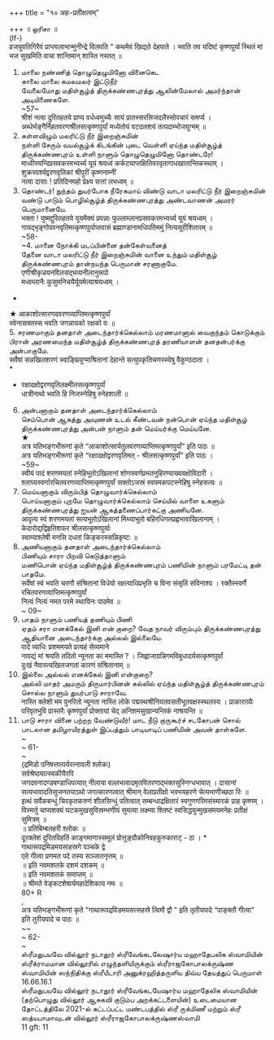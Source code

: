 +++
title = "१० अहः-प्रतीक्षत्वम्"

+++
॥ ஒரிசா ॥   
(If-)   
व्रजयुवतिगिरैवं प्राप्त्यलाभान्मुनीन्द्रे विलपति " कथमेवं खिद्यते देहपाते । भवति तव यदिष्टं कृष्णपुर्यां स्थितं मां   
भज सुखमिति वाचा शान्तिमान् शास्ति नस्तत् ॥   
1. மாலை நண்ணித் தொழுதெழுமினோ வினைகெட   
காலை மாலை கமலமலர் இட்டுநீர்   
வேலைமோது மதிள்சூழ்த் திருக்கண்ணபுரத்து ஆலின்மேலால் அமர்ந்தான் அடியிணைகளே.   
~57~   
श्रीशं नत्वा दुरितहतये प्राप्य वर्धध्वमुच्चैः सायं प्रातस्सरसिजदलैस्सोपचारं समर्प्य ।   
अब्धेर्भङ्गैर्निहतवरणश्रीलसत्कृष्णपुर्यां मध्येतोयं वटदलशयं तत्पदाम्भोजयुग्मम् ॥   
2. கள்ளவிழும் மலரிட்டு நீர் இறைஞ்சுமின்   
நள்ளி சேரும் வயல்சூழ்க் கிடங்கின் புடை வெள்ளி ஏய்ந்த மதிள்சூழ்த் திருக்கண்ணபுரம் உள்ளி நாளும் தொழுதெழுமினோ தொண்டரே!   
माध्वीस्यन्दिप्रसवकरमभ्यर्च्य यूयं श्रयध्वं कर्कट्याप्तक्षितिवरवृतागाधखातान्तिकस्थाम् । शुक्रस्पर्श्यद्वरणवृतिकां श्रीपुरीं कृष्णनाम्नीं   
नत्वा दासाः ! प्रतिदिनमहो प्रेक्ष्य सत्तां लभध्वम् ॥   
3. தொண்டர்! நுந்தம் துயர்போக நீரேகமாய் விண்டு வாடா மலரிட்டு நீர் இறைஞ்சுமின் வண்டு பாடும் பொழில்சூழ்த் திருக்கண்ணபுரத்து அண்டவாணன் அமரர் பெருமானையே.   
भक्ता ! युष्मद्दुरितहतये यूयमैक्यं प्रपन्नाः फुल्लाम्लानप्रसवकरमभ्यर्च्य यूयं श्रयध्वम् । गायद्भृङ्गोपवनवृतिमत्कृष्णपुर्याप्तवासं ब्रह्माण्डानामधिपतिममुं नित्यसूरीशितारम् ॥   
~58-   
~4. மானை நோக்கி மடப்பின்னை தன்கேள்வனைத்   
தேனை வாடா மலரிட்டு நீர் இறைஞ்சுமின் வானை உந்தும் மதிள்சூழ் திருக்கண்ணபுரம் தான்நயந்த பெருமான் சரணாகுமே.   
एणीश्रीकृन्नयनविलसद्भव्यनीलानुरूपो   
मध्वम्लानैः कुसुमनिचयैर्यूयमेत्याश्रयध्वम् ।   
*   
★ आकाशोत्सारणदवरणव्याप्तिमत्कृष्णपुर्यां   
स्वेनासक्तस्स भवति जगन्नायको रक्षको वः ॥   
5. சரணமாகும் தனதாள் அடைந்தார்க்கெல்லாம் மரணமானால் வைகுந்தம் கொடுக்கும் பிரான் அரணமைந்த மதிள்சூழ்த் திருக்கண்ணபுரத் தரணியாளன் தனதன்பர்க்கு அன்பாகுமே.   
सर्वेषां सन्नखिलशरणं स्वा‌ङ्घ्रियुग्माश्रितानां देहान्ते सत्युपकृतिचणस्स्वेषु वैकुण्ठदाता ।   
*   
* रक्षादक्षोद्वरणवृतिलक्ष्मीलसत्कृष्णपुर्यां   
धात्रीनाथो भवति हि निजस्नेहिषु स्नेहशाली ॥   
6. அன்பனாகும் தனதாள் அடைந்தார்க்கெல்லாம்   
செம்பொன் ஆகத்து அவுணன் உடல் கீண்டவன் நன்பொன் ஏய்ந்த மதிள்சூழ் திருக்கண்ணபுரத்து அன்பன் நாளும் தன் மெய்யர்க்கு மெய்யனே.   
★   
अत्र यतिभङ्गभीरूणां कृते “आकाशोत्सार्यतुलवरणव्याप्तिमत्कृष्णपुर्यां” इति पाठः ॥   
अत्र यतिभङ्गभीरूणां कृते “रक्षादक्षोद्वरणवृतिमत् - श्रीलसत्कृष्णपुर्यां” इति पाठः ।   
~59~   
स्वीयं पादं शरणमयतां स्नेहिभूतोऽखिलानां शोणस्वर्णप्रभतनुहिरण्याख्यवक्षोविदारी । श्लाघ्यस्वर्णारचितवरणव्याप्तिमत्कृष्णपुर्यां सक्तोऽजस्रं स्वयमकपटस्नेहिषु स्नेहसत्यः ॥   
7. மெய்யனாகும் விரும்பித் தொழுவார்க்கெல்லாம்   
பொய்யனாகும் புறமே தொழுவார்க்கெல்லாம் செய்யில் வாளை உகளும் திருக்கண்ணபுரத்து ஐயன் ஆகத்தணைப்பார்கட்கு அணியனே.   
आदृत्य स्वं शरणमयतां सत्यभूतोऽखिलानां मिथ्याभूतो बहिरधिगतप्रह्वभावाखिलानाम् । केदारोद्यद्विहृतिशफर श्रीलसत्कृष्णपुर्याः   
स्वाम्याश्लेषी मनसि दधतां किङ्करस्सन्निकृष्टः ॥   
8. அணியனாகும் தனதாள் அடைந்தார்க்கெல்லாம்   
பிணியும் சாரா பிறவி கெடுத்தாளும்   
மணிபொன் ஏய்ந்த மதிள்சூழ்த் திருக்கண்ணபுரம் பணிமின் நாளும் பரமேட்டி தன் பாதமே.   
सर्वेषां स्वं भवति चरणौ संश्रितानां विधेयो रक्षत्याधिप्रभृति च विना संसृतिं संविनाश्य । रक्तैस्स्वर्णै रचितवरणव्याप्तिमत्कृष्णपुर्यां   
नित्यं नित्यं नमत परमे स्थायिनः पादमेव ॥   
~ 09~   
9. பாதம் நாளும் பணியத் தணியும் பிணி   
ஏதம் சரா எனக்கேல் இனி என் குறை? வேத நாவர் விரும்பும் திருக்கண்ணபுரத்து ஆதியானை அடைந்தார்க்கு அல்லல் இல்லையே.   
पादे व्याधिः प्रशममयते प्रत्यहं सेव्यमाने   
नावद्यं मां श्रयति तदितो न्यूनता का ममास्ति ? । जिह्वाजाग्रन्निगमविबुधादर्यसत्कृष्णपुर्यां   
दुःखं नैवास्त्यखिलजगतां कारणं संश्रितानाम् ॥   
10. இல்லை அல்லல் எனக்கேல் இனி என்குறை?   
அல்லி மாதர் அமரும் திருமார்பினன் கல்லில் ஏய்ந்த மதிள்சூழ்த் திருக்கண்ணபுரம் சொல்ல நாளும் துயர்பாடு சாராவே.   
नास्ति क्लेशो मम पुनरितो न्यूनता नास्ति लोके पद्मस्थश्रीनियतवसतीभूतवक्षस्स्थलस्य । प्राकाराग्र्यैः परिवृतभुवि प्रास्तरैः कृष्णपुर्यां प्रोक्तायां चेद् अनिशमसुखान्यन्तिकं नाश्रयन्ति ॥   
11. பாடு சாரா வினை பற்றற வேண்டுவீர்! மாட நீடு குருகூர்ச் சடகோபன் சொல் பாடலான தமிழாயிரத்துள் இப்பத்தும் பாடியாடிப் பணிமின் அவன் தாள்களே.   
~   
~ 61-   
~   
(द्रमिडो पनिषत्तात्पर्यरत्नावली श्लोकः)   
सर्वश्रेष्ठ्यात्स्वकीयैरपि   
जगदवनादण्डषण्डाधिपत्यात् नीलाया वल्लभत्वादमृतवितरणाद्भक्तसुस्निग्धभावात् । दासानां सत्यभावादतिसुजनतयाऽथो जगत्कारणत्वात् श्रीमान् वेलाप्रतीक्षो भवभयहरणे चेत्यभाणीच्छठा रिः ॥   
इत्थं सर्वैकबन्धुं चिरकृतकरुणं शीलसिन्धुं पतित्वात् सम्बन्धाद्रक्षितारं स्वगुणगरिमसंस्मारकं प्राह कृष्णम् । विस्मर्तु चाप्यशक्यं घटकमुखसुविस्रम्भणीयं सुमत्या लक्ष्म्या श्लिष्टं स्वसिद्धयुन्मुखसमयमनेहः प्रतीक्षं सुमित्रम् ॥   
॥ प्रतिबिम्बलहरी श्लोकः ॥   
दूरक्लेशं दुरितविहतिं काङ्गमाणास्समूलं प्रोत्तुङ्ग्रौकोनिवहकुरुकाराट् - ठा । * गाथारूपद्रमिडमयसाहस्रगे पञ्चके द्वे   
एते गीत्वा प्रणमत पदे तस्य सञ्जातनृत्तम् ॥   
॥ इति नवमशतके दशमं दशकम् ॥   
॥ इति नवमशतकं समाप्तम् ॥   
॥ श्रीमते वेङ्कटशेषार्यमहादेशिकाय नमः ॥   
80+ R   
,   
अत्र यतिभङ्गभीरूणां कृते "गाथारूपद्रविडमयसत्सहस्रे त्विमौ द्वौ ” इति तृतीयपादे “पाङ्क्तौ गीत्वा"   
इति तुरीयपादे च पाठः ॥   
~~   
~ 62-   
~   
ஸ்ரீமதுபயவே வில்லூர் நடாதூர் ஸ்ரீவேங்கடலேஷார்ய மஹாதேபலிக ஸ்வாமியின் ஸ்ரீக்ராமமான வில்லூரில் எழுந்தளியிருக்கும் ஸ்ரீராஜகோபாலக்ருஷ்ண ஸ்வாமியின் ஸந்நிதிக்கு ஸ்ரீயீடாரி அனுக்ரஹித்தருளிய திவ்ய தேயத்துப் பெருமாள்   
16.66.16.1   
ஸ்ரீமதுபயவே வில்லூர் நடாதூர் ஸ்ரீவேங்கடயேஷார்ய மஹாதேலிக ஸ்வாமியின் (தற்பொழுது வில்லூர் ஆசுகவி குடும்ப அறக்கட்டளையின்) உடைமையான தோட்டத்திலே 2021-ல் கட்டப்பட்ட மண்டபத்தில் ஸ்ரீ ருக்மிணீ மற்றும் ஸ்ரீ ஸத்யபாமாவுடன் வில்லூர் ஸ்ரீராஜகோபாலக்ருஷ்ணஸ்வாமி   
11 gft: 11   
